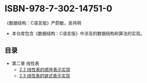 # ISBN-978-7-302-14751-0
《数据结构：C语言版》严蔚敏，吴伟明

* 本仓库包含《数据结构：C语言版》中涉及的数据结构和算法的实现。

## 目录

* 第二章 线性表
  * [2.2 线性表的顺序表示实现](https://github.com/HIbian/ISBN-978-7-302-14751-0/tree/master/Capter2%20%E7%BA%BF%E6%80%A7%E8%A1%A8/2.2%E7%BA%BF%E6%80%A7%E8%A1%A8%E7%9A%84%E9%A1%BA%E5%BA%8F%E8%A1%A8%E7%A4%BA%E5%AE%9E%E7%8E%B0)
  * [2.3 线性表的链式表示实现](https://github.com/HIbian/ISBN-978-7-302-14751-0/tree/master/Capter2%20%E7%BA%BF%E6%80%A7%E8%A1%A8/2.3%20%E7%BA%BF%E6%80%A7%E8%A1%A8%E9%93%BE%E5%BC%8F%E8%A1%A8%E5%AE%9E%E7%8E%B0)
